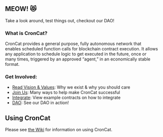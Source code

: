 ## MEOW! 😻

Take a look around, test things out, checkout our DAO!

### What is CronCat?

CronCat provides a general purpose, fully autonomous network that enables scheduled function calls for blockchain contract execution. It allows any application to schedule logic to get executed in the future, once or many times, triggered by an approved “agent,” in an economically stable format.

### Get Involved:

- [Read Vision & Values](https://docs.cron.cat/docs/values-vision/): Why we exist & why you should care
- [Join Us](https://docs.cron.cat/docs/join-croncat/): Many ways to help make CronCat successful
- [Integrate](https://docs.cron.cat/docs/examples/): View example contracts on how to integrate
- [DAO](https://app.astrodao.com/dao/croncat.sputnik-dao.near): See our DAO in action!

## Using CronCat

Please see [the Wiki](https://github.com/CronCats/.github/wiki/How-to-use-CronCat) for information on using CronCat.
